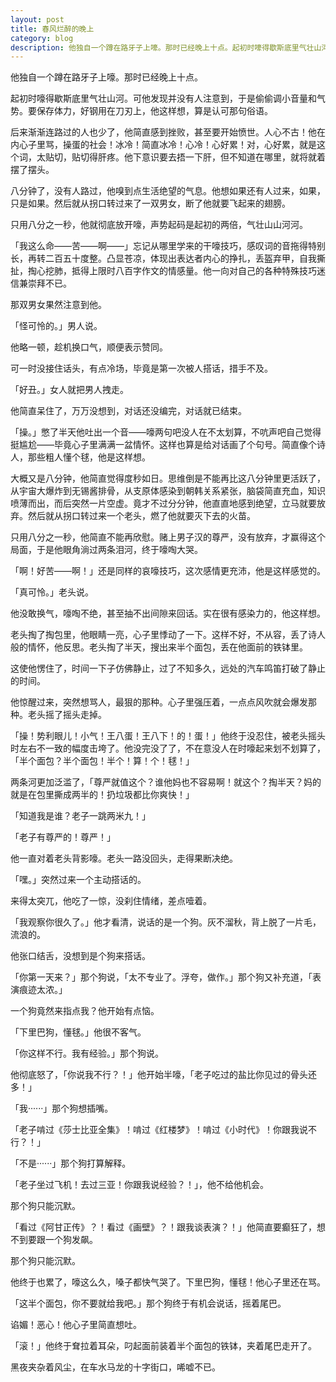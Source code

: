```yaml
---
layout: post
title: 春风烂醉的晚上
category: blog
description: 他独自一个蹲在路牙子上嚎。那时已经晚上十点。起初时嚎得歇斯底里气壮山河。可他发现并没有人注意到，于是偷偷调小音量和气势。要保存体力，好钢用在刀刃上，他这样想，算是认可那句俗语。后来渐渐连路过的人也少了，他简直感到挫败，甚至要开始愤世。人心不古！他······
---
```

他独自一个蹲在路牙子上嚎。那时已经晚上十点。

起初时嚎得歇斯底里气壮山河。可他发现并没有人注意到，于是偷偷调小音量和气势。要保存体力，好钢用在刀刃上，他这样想，算是认可那句俗语。

后来渐渐连路过的人也少了，他简直感到挫败，甚至要开始愤世。人心不古！他在内心子里骂，操蛋的社会！冰冷！简直冰冷！心冷！心好累！对，心好累，就是这个词，太贴切，贴切得肝疼。他下意识要去捂一下肝，但不知道在哪里，就将就着摆了摆头。

八分钟了，没有人路过，他嗅到点生活绝望的气息。他想如果还有人过来，如果，只是如果。然后就从拐口转过来了一双男女，断了他就要飞起来的翅膀。

只用八分之一秒，他就彻底放开嚎，声势起码是起初的两倍，气壮山山河河。

「我这么命——苦——啊——」忘记从哪里学来的干嚎技巧，感叹词的音拖得特别长，再转二百五十度整。凸显苍凉，体现出表达者内心的挣扎，丢盔弃甲，自我撕扯，掏心挖肺，抵得上限时八百字作文的情感量。他一向对自己的各种特殊技巧迷信兼崇拜不已。

那双男女果然注意到他。

「怪可怜的。」男人说。

他略一顿，趁机换口气，顺便表示赞同。

可一时没接住话头，有点冷场，毕竟是第一次被人搭话，措手不及。

「好丑。」女人就把男人拽走。

他简直呆住了，万万没想到，对话还没编完，对话就已结束。

「操。」憋了半天他吐出一个音——嚎两句吧没人在不太划算，不吭声吧自己觉得挺尴尬——毕竟心子里满满一盆情怀。这样也算是给对话画了个句号。简直像个诗人，那些粗人懂个毬，他是这样想。

大概又是八分钟，他简直觉得度秒如日。思维倒是不能再比这八分钟里更活跃了，从宇宙大爆炸到无锡酱排骨，从支原体感染到朝韩关系紧张，脑袋简直充血，知识喷薄而出，而后突然一片空虚。竟才不过分分钟，他直直地感到绝望，立马就要放弃。然后就从拐口转过来一个老头，燃了他就要灭下去的火苗。

只用八分之一秒，他简直不能再欣慰。赌上男子汉的尊严，没有放弃，才赢得这个局面，于是他眼角淌过两条泪河，终于嚎啕大哭。

「啊！好苦——啊！」还是同样的哀嚎技巧，这次感情更充沛，他是这样感觉的。

「真可怜。」老头说。

他没敢换气，嚎啕不绝，甚至抽不出间隙来回话。实在很有感染力的，他这样想。

老头掏了掏包里，他眼睛一亮，心子里悸动了一下。这样不好，不从容，丢了诗人般的情怀，他反思。老头掏了半天，搜出来半个面包，丢在他面前的铁钵里。

这使他愣住了，时间一下子仿佛静止，过了不知多久，远处的汽车鸣笛打破了静止的时间。

他惊醒过来，突然想骂人，最狠的那种。心子里强压着，一点点风吹就会爆发那种。老头摇了摇头走掉。

「操！势利眼儿！小气！王八蛋！王八下！的！蛋！」他终于没忍住，被老头摇头时左右不一致的幅度击垮了。他没完没了了，不在意没人在时嚎起来划不划算了，「半个面包？半个面包！半个！算！个！毬！」

两条河更加泛滥了，「尊严就值这个？谁他妈也不容易啊！就这个？掏半天？妈的就是在包里撕成两半的！扔垃圾都比你爽快！」

「知道我是谁？老子一跳两米九！」

「老子有尊严的！尊严！」

他一直对着老头背影嚎。老头一路没回头，走得果断决绝。

「嘿。」突然过来一个主动搭话的。

来得太突兀，他吃了一惊，没刹住情绪，差点噎着。

「我观察你很久了。」他才看清，说话的是一个狗。灰不溜秋，背上脱了一片毛，流浪的。

他张口结舌，没想到是个狗来搭话。

「你第一天来？」那个狗说，「太不专业了。浮夸，做作。」那个狗又补充道，「表演痕迹太浓。」

一个狗竟然来指点我？他开始有点恼。

「下里巴狗，懂毬。」他很不客气。

「你这样不行。我有经验。」那个狗说。

他彻底怒了，「你说我不行？！」他开始半嚎，「老子吃过的盐比你见过的骨头还多！」

「我······」那个狗想插嘴。

「老子啃过《莎士比亚全集》！啃过《红楼梦》！啃过《小时代》！你跟我说不行？！」

「不是······」那个狗打算解释。

「老子坐过飞机！去过三亚！你跟我说经验？！」，他不给他机会。

那个狗只能沉默。

「看过《阿甘正传》？！看过《画壁》？！跟我谈表演？！」他简直要癫狂了，想不到要跟一个狗发飙。

那个狗只能沉默。

他终于也累了，嚎这么久，嗓子都快气哭了。下里巴狗，懂毬！他心子里还在骂。

「这半个面包，你不要就给我吧。」那个狗终于有机会说话，摇着尾巴。

谄媚！恶心！他心子里简直想吐。

「滚！」他终于耷拉着耳朵，叼起面前装着半个面包的铁钵，夹着尾巴走开了。

黑夜夹杂着风尘，在车水马龙的十字街口，唏嘘不已。